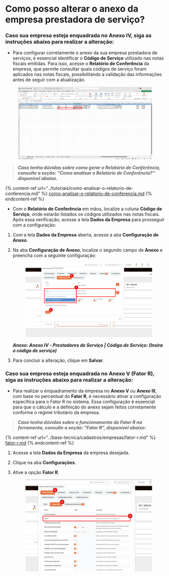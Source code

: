# Como posso alterar o anexo da empresa prestadora de serviço?

### Caso sua empresa esteja enquadrada no Anexo IV, siga as instruções abaixo para realizar a alteração:

* Para configurar corretamente o anexo da sua empresa prestadora de serviços, é essencial identificar o **Código de Serviço** utilizado nas notas fiscais emitidas. Para isso, acesse o **Relatório de Conferência** da empresa, que permite consultar quais códigos de serviço foram aplicados nas notas fiscais, possibilitando a validação das informações antes de seguir com a atualização.

<figure><img src="../.gitbook/assets/image (3) (1) (1).png" alt=""><figcaption></figcaption></figure>

> _**Caso tenha dúvidas sobre como gerar o Relatório de Conferência, consulte a seção: "Como analisar o Relatório de Conferência?" disponível abaixo.**_

{% content-ref url="../tutoriais/como-analisar-o-relatorio-de-conferencia.md" %}
[como-analisar-o-relatorio-de-conferencia.md](../tutoriais/como-analisar-o-relatorio-de-conferencia.md)
{% endcontent-ref %}



* Com o **Relatório de Conferência** em mãos, localize a coluna **Código de Serviço**, onde estarão listados os códigos utilizados nas notas fiscais. Após essa verificação, acesse a tela **Dados da Empresa** para prosseguir com a configuração:

1. Com a tela **Dados da Empresa** aberta, acesse a aba **Configuração de Anexo**.
2.  Na aba **Configuração de Anexo**, localize o segundo campo de **Anexo** e preencha com a seguinte configuração:

    <figure><img src="../.gitbook/assets/image (1) (1) (1) (1) (1) (1) (1).png" alt=""><figcaption></figcaption></figure>

    _**Anexo: Anexo IV - Prestadores de Serviço | Código de Serviço: (Insira o código de serviço)**_


3. Para concluir a alteração, clique em **Salvar**.

### Caso sua empresa esteja enquadrada no Anexo V (Fator R), siga as instruções abaixo para realizar a alteração:

* Para realizar o enquadramento da empresa no **Anexo V** ou **Anexo III**, com base no percentual do **Fator R**, é necessário ativar a configuração específica para o Fator R no sistema. Essa configuração é essencial para que o cálculo e a definição do anexo sejam feitos corretamente conforme o regime tributário da empresa.

> _**Caso tenha dúvidas sobre o funcionamento do Fator R na ferramenta, consulte a seção: "Fator R", disponível abaixo:**_

{% content-ref url="../base-tecnica/cadastros/empresas/fator-r.md" %}
[fator-r.md](../base-tecnica/cadastros/empresas/fator-r.md)
{% endcontent-ref %}



1. Acesse a tela **Dados da Empresa** da empresa desejada.
2. Clique na aba **Configurações**.
3.  Ative a opção **Fator R**.

    <figure><img src="../.gitbook/assets/image (237).png" alt=""><figcaption></figcaption></figure>
